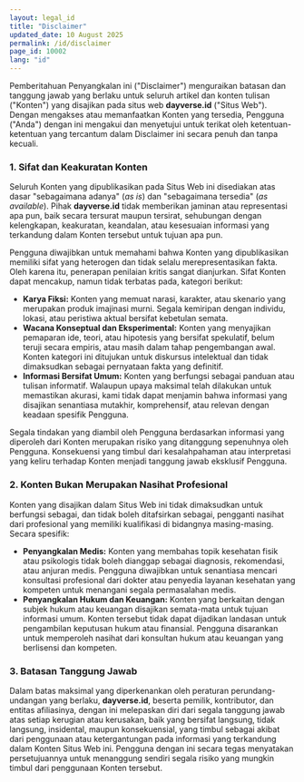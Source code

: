 ```yaml
---
layout: legal_id
title: "Disclaimer"
updated_date: 10 August 2025
permalink: /id/disclaimer
page_id: 10002
lang: "id"
---
```


Pemberitahuan Penyangkalan ini ("Disclaimer") menguraikan batasan dan tanggung jawab yang berlaku untuk seluruh artikel dan konten tulisan ("Konten") yang disajikan pada situs web **dayverse.id** ("Situs Web"). Dengan mengakses atau memanfaatkan Konten yang tersedia, Pengguna ("Anda") dengan ini mengakui dan menyetujui untuk terikat oleh ketentuan-ketentuan yang tercantum dalam Disclaimer ini secara penuh dan tanpa kecuali.

### **1\. Sifat dan Keakuratan Konten**

Seluruh Konten yang dipublikasikan pada Situs Web ini disediakan atas dasar "sebagaimana adanya" (*as is*) dan "sebagaimana tersedia" (*as available*). Pihak **dayverse.id** tidak memberikan jaminan atau representasi apa pun, baik secara tersurat maupun tersirat, sehubungan dengan kelengkapan, keakuratan, keandalan, atau kesesuaian informasi yang terkandung dalam Konten tersebut untuk tujuan apa pun.

Pengguna diwajibkan untuk memahami bahwa Konten yang dipublikasikan memiliki sifat yang heterogen dan tidak selalu merepresentasikan fakta. Oleh karena itu, penerapan penilaian kritis sangat dianjurkan. Sifat Konten dapat mencakup, namun tidak terbatas pada, kategori berikut:

* **Karya Fiksi:** Konten yang memuat narasi, karakter, atau skenario yang merupakan produk imajinasi murni. Segala kemiripan dengan individu, lokasi, atau peristiwa aktual bersifat kebetulan semata.  
* **Wacana Konseptual dan Eksperimental:** Konten yang menyajikan pemaparan ide, teori, atau hipotesis yang bersifat spekulatif, belum teruji secara empiris, atau masih dalam tahap pengembangan awal. Konten kategori ini ditujukan untuk diskursus intelektual dan tidak dimaksudkan sebagai pernyataan fakta yang definitif.  
* **Informasi Bersifat Umum:** Konten yang berfungsi sebagai panduan atau tulisan informatif. Walaupun upaya maksimal telah dilakukan untuk memastikan akurasi, kami tidak dapat menjamin bahwa informasi yang disajikan senantiasa mutakhir, komprehensif, atau relevan dengan keadaan spesifik Pengguna.

Segala tindakan yang diambil oleh Pengguna berdasarkan informasi yang diperoleh dari Konten merupakan risiko yang ditanggung sepenuhnya oleh Pengguna. Konsekuensi yang timbul dari kesalahpahaman atau interpretasi yang keliru terhadap Konten menjadi tanggung jawab eksklusif Pengguna.

### **2\. Konten Bukan Merupakan Nasihat Profesional**

Konten yang disajikan dalam Situs Web ini tidak dimaksudkan untuk berfungsi sebagai, dan tidak boleh ditafsirkan sebagai, pengganti nasihat dari profesional yang memiliki kualifikasi di bidangnya masing-masing. Secara spesifik:

* **Penyangkalan Medis:** Konten yang membahas topik kesehatan fisik atau psikologis tidak boleh dianggap sebagai diagnosis, rekomendasi, atau anjuran medis. Pengguna diwajibkan untuk senantiasa mencari konsultasi profesional dari dokter atau penyedia layanan kesehatan yang kompeten untuk menangani segala permasalahan medis.  
* **Penyangkalan Hukum dan Keuangan:** Konten yang berkaitan dengan subjek hukum atau keuangan disajikan semata-mata untuk tujuan informasi umum. Konten tersebut tidak dapat dijadikan landasan untuk pengambilan keputusan hukum atau finansial. Pengguna disarankan untuk memperoleh nasihat dari konsultan hukum atau keuangan yang berlisensi dan kompeten.

### **3\. Batasan Tanggung Jawab**

Dalam batas maksimal yang diperkenankan oleh peraturan perundang-undangan yang berlaku, **dayverse.id**, beserta pemilik, kontributor, dan entitas afiliasinya, dengan ini melepaskan diri dari segala tanggung jawab atas setiap kerugian atau kerusakan, baik yang bersifat langsung, tidak langsung, insidental, maupun konsekuensial, yang timbul sebagai akibat dari penggunaan atau ketergantungan pada informasi yang terkandung dalam Konten Situs Web ini. Pengguna dengan ini secara tegas menyatakan persetujuannya untuk menanggung sendiri segala risiko yang mungkin timbul dari penggunaan Konten tersebut.